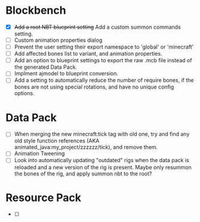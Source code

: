 
# Blockbench
- [x] ~~Add a root NBT blueprint setting~~ Add a custom summon commands setting.
- [ ] Custom animation properties dialog
- [ ] Prevent the user setting their export namespace to 'global' or 'minecraft'
- [ ] Add affected bones list to variant, and animation properties.
- [ ] Add an option to blueprint settings to export the raw .mcb file instead of the generated Data Pack.
- [ ] Implment ajmodel to blueprint conversion.
- [ ] Add a setting to automatically reduce the number of require bones, if the bones are not using special rotations, and have no unique config options.

# Data Pack
- [ ] When merging the new minecraft:tick tag with old one, try and find any old style function references (AKA animated_java:my_project/zzzzzz/tick), and remove them.
- [ ] Animation Tweening
- [ ] Look into automatically updating "outdated" rigs when the data pack is reloaded and a new version of the rig is present. Maybe only resummon the bones of the rig, and apply summon nbt to the root?

# Resource Pack
- [ ]
